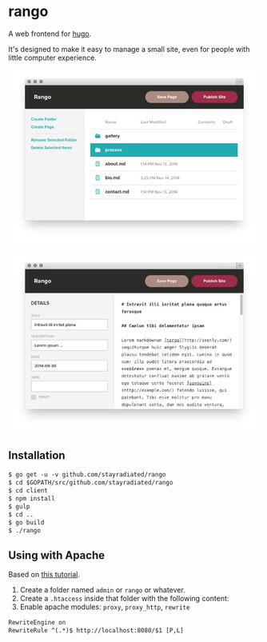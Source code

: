 rango
=====

A web frontend for [hugo](https://gohugo.io).

It's designed to make it easy to manage a small site, even for people with
little computer experience.

![File Browser](./screenshot_1.jpg)

![Text Editor](./screenshot_2.jpg)

## Installation

```
$ go get -u -v github.com/stayradiated/rango
$ cd $GOPATH/src/github.com/stayradiated/rango
$ cd client
$ npm install
$ gulp
$ cd ..
$ go build
$ ./rango
```

## Using with Apache

Based on [this
tutorial](http://www.jeffreybolle.com/blog/run-google-go-web-apps-behind-apache).

1. Create a folder named `admin` or `rango` or whatever.
2. Create a `.htaccess` inside that folder with the following content:
3. Enable apache modules: `proxy`, `proxy_http`, `rewrite`

```
RewriteEngine on
RewriteRule ^(.*)$ http://localhost:8080/$1 [P,L]
```
